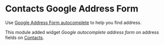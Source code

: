 # Contacts Google Address Form

Use [Google Address Form autocomplete](https://developers.google.com/maps/documentation/javascript/examples/places-autocomplete-addressform) to help you find address.

This module added widget _Google autocomplete address form_ on address fields on [Contacts](https://www.odoo.com/page/contacts).

